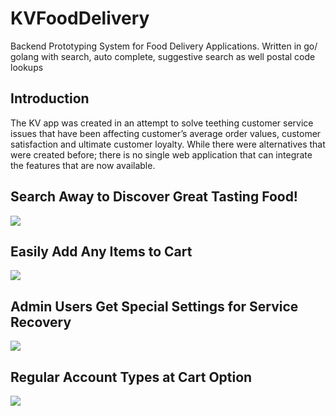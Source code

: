 # KVFoodDelivery
Backend Prototyping System for Food Delivery Applications. Written in go/ golang with search, auto complete, suggestive search as well postal code lookups

<h2>Introduction</h2>

<p>The KV app was created in an attempt to solve teething customer service issues that have been affecting customer’s average order values, customer satisfaction and ultimate customer loyalty.
While there were alternatives that were created before; there is no single web application that can integrate the features that are now available.</p>


<h2>Search Away to Discover Great Tasting Food!</h2>
<img src = "https://i.imgur.com/XFUVxvV.png">

<h2>Easily Add Any Items to Cart</h2>
<img src = "https://i.imgur.com/FKjFCQ8.png">

<h2>Admin Users Get Special Settings for Service Recovery</h2>
<img src = "https://i.imgur.com/16XvZTt.png">



<h2>Regular Account Types at Cart Option</h2>
<img src = "https://i.imgur.com/pHjQuLW.png">



